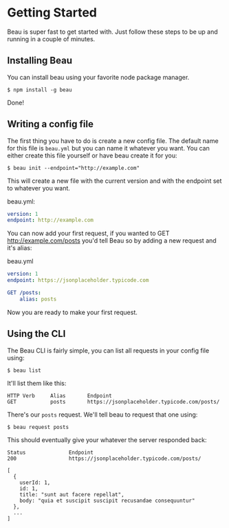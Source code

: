 # Getting Started

Beau is super fast to get started with. Just follow these steps to be up and running in a couple of minutes.

## Installing Beau
You can install beau using your favorite node package manager.

```
$ npm install -g beau
```

Done!

## Writing a config file
The first thing you have to do is create a new config file. The default name for this file is `beau.yml` but you can name it whatever you want. You can either create this file yourself or have beau create it for you:

```
$ beau init --endpoint="http://example.com"
```

This will create a new file with the current version and with the endpoint set to whatever you want.

beau.yml:
``` yaml
version: 1
endpoint: http://example.com
```

You can now add your first request, if you wanted to GET http://example.com/posts you'd tell Beau so by adding a new request and it's alias:

beau.yml
``` yaml
version: 1
endpoint: https://jsonplaceholder.typicode.com

GET /posts:
	alias: posts
```

Now you are ready to make your first request.

## Using the CLI
The Beau CLI is fairly simple, you can list all requests in your config file using:

```
$ beau list
```

It'll list them like this:

```
HTTP Verb     Alias       Endpoint
GET           posts       https://jsonplaceholder.typicode.com/posts/
```

There's our `posts` request. We'll tell beau to request that one using:

```
$ beau request posts
```

This should eventually give your whatever the server responded back:

```
Status              Endpoint
200                 https://jsonplaceholder.typicode.com/posts/

[
  {
    userId: 1,
    id: 1,
    title: "sunt aut facere repellat",
    body: "quia et suscipit suscipit recusandae consequuntur"
  },
  ...
]
```
